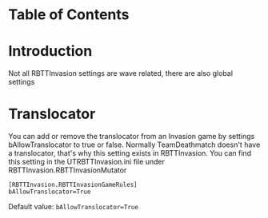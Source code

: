 # Table of Contents #


# Introduction #

Not all RBTTInvasion settings are wave related, there are also global settings

# Translocator #

You can add or remove the translocator from an Invasion game by settings bAllowTranslocator to true or false. Normally TeamDeathmatch doesn't have a translocator, that's why this setting exists in RBTTInvasion. You can find this setting in the UTRBTTInvasion.ini file under RBTTInvasion.RBTTInvasionMutator

```
[RBTTInvasion.RBTTInvasionGameRules]
bAllowTranslocator=True
```
Default value: `bAllowTranslocator=True`